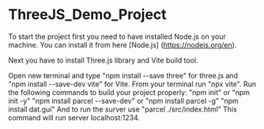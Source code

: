 # ThreeJS_Demo_Project

To start the project first you need to have installed Node.js on your machine. 
You can install it from here [Node.js] (https://nodejs.org/en).

Next you have to install Three.js library and Vite build tool.

Open new terminal and type "npm install --save three" for three.js and "npm install --save-dev vite" for Vite.
From your terminal run "npx vite".
Run the following commands to build your project properly:
"npm init" or "npm init -y"
"npm install parcel --save-dev" or "npm install parcel -g"
"npm install dat.gui"
And to run the surver use "parcel ./src/index.html"
This command will run server localhost:1234. 
